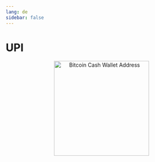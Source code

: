 ```yaml
---
lang: de
sidebar: false
---
```


# UPI

<p align="center">
    <img class="zoomable" src="/assets/upiqrcode.png" alt="Bitcoin Cash Wallet Address" height="250" width="250" border="0" />
</p>
<UpiMobileButton />
